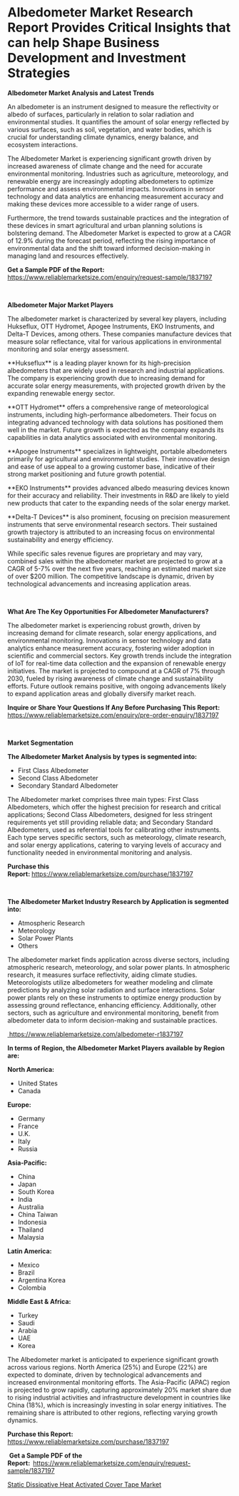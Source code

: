 <p><h1>Albedometer Market Research Report Provides Critical Insights that can help Shape Business Development and Investment Strategies</h1></p><p><strong>Albedometer Market Analysis and Latest Trends</strong></p>
<p><p>An albedometer is an instrument designed to measure the reflectivity or albedo of surfaces, particularly in relation to solar radiation and environmental studies. It quantifies the amount of solar energy reflected by various surfaces, such as soil, vegetation, and water bodies, which is crucial for understanding climate dynamics, energy balance, and ecosystem interactions.</p><p>The Albedometer Market is experiencing significant growth driven by increased awareness of climate change and the need for accurate environmental monitoring. Industries such as agriculture, meteorology, and renewable energy are increasingly adopting albedometers to optimize performance and assess environmental impacts. Innovations in sensor technology and data analytics are enhancing measurement accuracy and making these devices more accessible to a wider range of users.</p><p>Furthermore, the trend towards sustainable practices and the integration of these devices in smart agricultural and urban planning solutions is bolstering demand. The Albedometer Market is expected to grow at a CAGR of 12.9% during the forecast period, reflecting the rising importance of environmental data and the shift toward informed decision-making in managing land and resources effectively.</p></p>
<p><strong>Get a Sample PDF of the Report:&nbsp;</strong> <a href="https://www.reliablemarketsize.com/enquiry/request-sample/1837197?utm_campaign=2884&utm_medium=2&utm_source=Github&utm_content=ia&utm_term=28022025&utm_id=albedometer">https://www.reliablemarketsize.com/enquiry/request-sample/1837197</a></p>
<p>&nbsp;</p>
<p><strong>Albedometer Major Market Players</strong></p>
<p><p>The albedometer market is characterized by several key players, including Hukseflux, OTT Hydromet, Apogee Instruments, EKO Instruments, and Delta-T Devices, among others. These companies manufacture devices that measure solar reflectance, vital for various applications in environmental monitoring and solar energy assessment.</p><p>**Hukseflux** is a leading player known for its high-precision albedometers that are widely used in research and industrial applications. The company is experiencing growth due to increasing demand for accurate solar energy measurements, with projected growth driven by the expanding renewable energy sector.</p><p>**OTT Hydromet** offers a comprehensive range of meteorological instruments, including high-performance albedometers. Their focus on integrating advanced technology with data solutions has positioned them well in the market. Future growth is expected as the company expands its capabilities in data analytics associated with environmental monitoring.</p><p>**Apogee Instruments** specializes in lightweight, portable albedometers primarily for agricultural and environmental studies. Their innovative design and ease of use appeal to a growing customer base, indicative of their strong market positioning and future growth potential.</p><p>**EKO Instruments** provides advanced albedo measuring devices known for their accuracy and reliability. Their investments in R&D are likely to yield new products that cater to the expanding needs of the solar energy market.</p><p>**Delta-T Devices** is also prominent, focusing on precision measurement instruments that serve environmental research sectors. Their sustained growth trajectory is attributed to an increasing focus on environmental sustainability and energy efficiency.</p><p>While specific sales revenue figures are proprietary and may vary, combined sales within the albedometer market are projected to grow at a CAGR of 5-7% over the next five years, reaching an estimated market size of over $200 million. The competitive landscape is dynamic, driven by technological advancements and increasing application areas.</p></p>
<p>&nbsp;</p>
<p><strong>What Are The Key Opportunities For Albedometer Manufacturers?</strong></p>
<p><p>The albedometer market is experiencing robust growth, driven by increasing demand for climate research, solar energy applications, and environmental monitoring. Innovations in sensor technology and data analytics enhance measurement accuracy, fostering wider adoption in scientific and commercial sectors. Key growth trends include the integration of IoT for real-time data collection and the expansion of renewable energy initiatives. The market is projected to compound at a CAGR of 7% through 2030, fueled by rising awareness of climate change and sustainability efforts. Future outlook remains positive, with ongoing advancements likely to expand application areas and globally diversify market reach.</p></p>
<p><strong>Inquire or Share Your Questions If Any Before Purchasing This Report:</strong> <a href="https://www.reliablemarketsize.com/enquiry/pre-order-enquiry/1837197?utm_campaign=2884&utm_medium=2&utm_source=Github&utm_content=ia&utm_term=28022025&utm_id=albedometer">https://www.reliablemarketsize.com/enquiry/pre-order-enquiry/1837197</a></p>
<p>&nbsp;</p>
<p><strong>Market Segmentation</strong></p>
<p><strong>The Albedometer Market Analysis by types is segmented into:</strong></p>
<p><ul><li>First Class Albedometer</li><li>Second Class Albedometer</li><li>Secondary Standard Albedometer</li></ul></p>
<p><p>The Albedometer market comprises three main types: First Class Albedometers, which offer the highest precision for research and critical applications; Second Class Albedometers, designed for less stringent requirements yet still providing reliable data; and Secondary Standard Albedometers, used as referential tools for calibrating other instruments. Each type serves specific sectors, such as meteorology, climate research, and solar energy applications, catering to varying levels of accuracy and functionality needed in environmental monitoring and analysis.</p></p>
<p><strong>Purchase this Report:&nbsp;</strong><a href="https://www.reliablemarketsize.com/purchase/1837197?utm_campaign=2884&utm_medium=2&utm_source=Github&utm_content=ia&utm_term=28022025&utm_id=albedometer">https://www.reliablemarketsize.com/purchase/1837197</a></p>
<p>&nbsp;</p>
<p><strong>The Albedometer Market Industry Research by Application is segmented into:</strong></p>
<p><ul><li>Atmospheric Research</li><li>Meteorology</li><li>Solar Power Plants</li><li>Others</li></ul></p>
<p><p>The albedometer market finds application across diverse sectors, including atmospheric research, meteorology, and solar power plants. In atmospheric research, it measures surface reflectivity, aiding climate studies. Meteorologists utilize albedometers for weather modeling and climate predictions by analyzing solar radiation and surface interactions. Solar power plants rely on these instruments to optimize energy production by assessing ground reflectance, enhancing efficiency. Additionally, other sectors, such as agriculture and environmental monitoring, benefit from albedometer data to inform decision-making and sustainable practices.</p></p>
<p><a href="https://www.reliablemarketsize.com/albedometer-r1837197?utm_campaign=2884&utm_medium=2&utm_source=Github&utm_content=ia&utm_term=28022025&utm_id=albedometer">&nbsp;https://www.reliablemarketsize.com/albedometer-r1837197</a></p>
<p><strong>In terms of Region, the Albedometer Market Players available by Region are:</strong></p>
<p>
    <p> <strong> North America: </strong>
        <ul>
            <li>United States</li>
            <li>Canada</li>
        </ul>
        </p> 
    <p> <strong> Europe: </strong>
        <ul>
            <li>Germany</li>
            <li>France</li>
            <li>U.K.</li>
            <li>Italy</li>
            <li>Russia</li>
        </ul>
        </p> 
    <p> <strong> Asia-Pacific: </strong>
        <ul>
            <li>China</li>
            <li>Japan</li>
            <li>South Korea</li>
            <li>India</li>
            <li>Australia</li>
            <li>China Taiwan</li>
            <li>Indonesia</li>
            <li>Thailand</li>
            <li>Malaysia</li>
        </ul>
        </p> 
    <p> <strong> Latin America: </strong>
        <ul>
            <li>Mexico</li>
            <li>Brazil</li>
            <li>Argentina Korea</li>
            <li>Colombia</li>
        </ul>
        </p> 
    <p> <strong> Middle East & Africa: </strong>
        <ul>
            <li>Turkey</li>
            <li>Saudi</li>
            <li>Arabia</li>
            <li>UAE</li>
            <li>Korea</li>
        </ul>
    </p>
    </p>
<p><p>The Albedometer market is anticipated to experience significant growth across various regions. North America (25%) and Europe (22%) are expected to dominate, driven by technological advancements and increased environmental monitoring efforts. The Asia-Pacific (APAC) region is projected to grow rapidly, capturing approximately 20% market share due to rising industrial activities and infrastructure development in countries like China (18%), which is increasingly investing in solar energy initiatives. The remaining share is attributed to other regions, reflecting varying growth dynamics.</p></p>
<p><strong>Purchase this Report: </strong><a href="https://www.reliablemarketsize.com/purchase/1837197?utm_campaign=2884&utm_medium=2&utm_source=Github&utm_content=ia&utm_term=28022025&utm_id=albedometer">https://www.reliablemarketsize.com/purchase/1837197</a></p>
<p>&nbsp;<strong>Get a Sample PDF of the Report:&nbsp;&nbsp;</strong><a href="https://www.reliablemarketsize.com/enquiry/request-sample/1837197?utm_campaign=2884&utm_medium=2&utm_source=Github&utm_content=ia&utm_term=28022025&utm_id=albedometer">https://www.reliablemarketsize.com/enquiry/request-sample/1837197</a></p>
<p><strong></strong></p>
<p><p><a href="https://github.com/ugurgyuri/Market-Research-Report-List-1/blob/main/static-dissipative-heat-activated-cover-tape-market.md?utm_campaign=2884&utm_medium=2&utm_source=Github&utm_content=ia&utm_term=28022025&utm_id=albedometer">Static Dissipative Heat Activated Cover Tape Market</a></p></p>